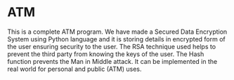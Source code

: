 # ATM
This is a complete ATM program.
We have made a Secured Data Encryption System using Python language and it is storing details in encrypted form of the user ensuring security to the user. 
The RSA technique used helps to prevent the third party from knowing the keys of the user. 
The Hash function prevents the Man in Middle attack. 
It can be implemented in the real world for personal and public (ATM) uses.
